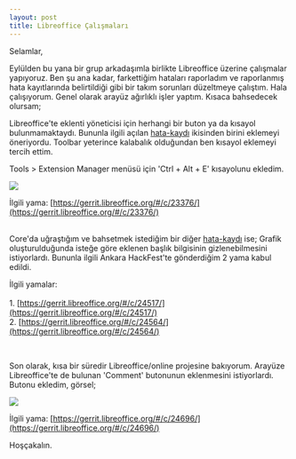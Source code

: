 ```yaml
---
layout: post
title: Libreoffice Çalışmaları
---
```

 
Selamlar,

Eylülden bu yana bir grup arkadaşımla birlikte Libreoffice üzerine çalışmalar yapıyoruz. Ben şu ana kadar, farkettiğim hataları raporladım ve raporlanmış hata kayıtlarında belirtildiği gibi bir takım sorunları düzeltmeye çalıştım. Hala çalışıyorum. Genel olarak arayüz ağırlıklı işler yaptım. Kısaca bahsedecek olursam;

Libreoffice'te eklenti yöneticisi için herhangi bir buton ya da kısayol bulunmamaktaydı. Bununla ilgili açılan [hata-kaydı](https://bugs.documentfoundation.org/show_bug.cgi?id=58845) ikisinden birini eklemeyi öneriyordu. Toolbar yeterince kalabalık olduğundan ben kısayol eklemeyi tercih ettim.

Tools > Extension Manager menüsü için 'Ctrl + Alt + E' kısayolunu ekledim.


<p><img src="http://i.imgur.com/hXfV400.png" /></p> 


İlgili yama: [https://gerrit.libreoffice.org/#/c/23376/](https://gerrit.libreoffice.org/#/c/23376/)
<br /><br />

Core'da uğraştığım ve bahsetmek istediğim bir diğer [hata-kaydı](https://bugs.documentfoundation.org/show_bug.cgi?id=92768)
ise; Grafik oluşturulduğunda isteğe göre eklenen başlık bilgisinin gizlenebilmesini istiyorlardı. Bununla ilgili Ankara HackFest'te gönderdiğim 2 yama kabul edildi. 

İlgili yamalar:<br /> 				
  				1. [https://gerrit.libreoffice.org/#/c/24517/](https://gerrit.libreoffice.org/#/c/24517/) <br />
  				2. [https://gerrit.libreoffice.org/#/c/24564/](https://gerrit.libreoffice.org/#/c/24564/) 

<br />

Son olarak, kısa bir süredir Libreoffice/online projesine bakıyorum. Arayüze Libreoffice'te de bulunan 'Comment' butonunun eklenmesini istiyorlardı. Butonu ekledim, görsel;

<p><img src="http://i.imgur.com/UnYB4NL.png?1" /></p>

İlgili yama: [https://gerrit.libreoffice.org/#/c/24696/](https://gerrit.libreoffice.org/#/c/24696/)


Hoşçakalın.
